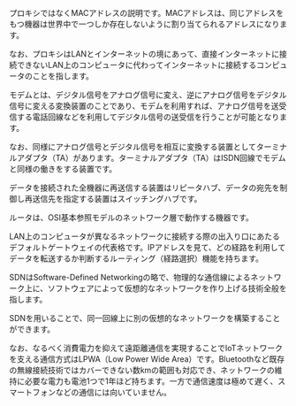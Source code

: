 プロキシではなくMACアドレスの説明です。MACアドレスは、同じアドレスをもつ機器は世界中で一つしか存在しないように割り当てられるアドレスになります。

なお、プロキシはLANとインターネットの境にあって、直接インターネットに接続できないLAN上のコンピュータに代わってインターネットに接続するコンピュータのことを指します。

モデムとは、デジタル信号をアナログ信号に変え、逆にアナログ信号をデジタル信号に変える変換装置のことであり、モデムを利用すれば、アナログ信号を送受信する電話回線などを利用してデジタル信号の送受信を行うことが可能となります。

なお、同様にアナログ信号とデジタル信号を相互に変換する装置としてターミナルアダプタ（TA）があります。ターミナルアダプタ（TA）はISDN回線でモデムと同様の働きをする装置です。

データを接続された全機器に再送信する装置はリピータハブ、データの宛先を制御し再送信先を指定する装置はスイッチングハブです。

ルータは、OSI基本参照モデルのネットワーク層で動作する機器です。

LAN上のコンピュータが異なるネットワークに接続する際の出入り口にあたるデフォルトゲートウェイの代表格です。IPアドレスを見て、どの経路を利用してデータを転送するか判断するルーティング（経路選択）機能を持ちます。

SDNはSoftware-Defined Networkingの略で、物理的な通信線によるネットワーク上に、ソフトウェアによって仮想的なネットワークを作り上げる技術全般を指します。

SDNを用いることで、同一回線上に別の仮想的なネットワークを構築することができます。

なお、なるべく消費電力を抑えて遠距離通信を実現することでIoTネットワークを支える通信方式はLPWA（Low Power Wide Area）です。Bluetoothなど既存の無線接続技術ではカバーできない数kmの範囲も対応でき、ネットワークの維持に必要な電力も電池1つで1年ほど持ちます。一方で通信速度は極めて遅く、スマートフォンなどの通信には向いていません。

